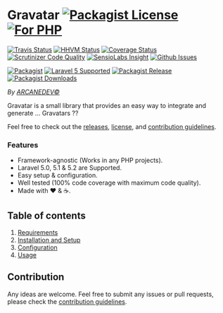 # Gravatar [![Packagist License][badge_license]](LICENSE.md) [![For PHP][badge_php]](https://github.com/ARCANEDEV/Gravatar)

[![Travis Status][badge_build]](https://travis-ci.org/ARCANEDEV/Gravatar)
[![HHVM Status][badge_hhvm]](http://hhvm.h4cc.de/package/arcanedev/gravatar)
[![Coverage Status][badge_coverage]](https://scrutinizer-ci.com/g/ARCANEDEV/Gravatar/?branch=master)
[![Scrutinizer Code Quality][badge_quality]](https://scrutinizer-ci.com/g/ARCANEDEV/Gravatar/?branch=master)
[![SensioLabs Insight][badge_insight]](https://insight.sensiolabs.com/projects/b295ae87-bc10-4a43-9ca4-fbeab5c7fcda)
[![Github Issues][badge_issues]](https://github.com/ARCANEDEV/Gravatar/issues)

[![Packagist][badge_package]](https://packagist.org/packages/arcanedev/gravatar)
[![Laravel 5 Supported][badge_laravel]](https://github.com/ARCANEDEV/Gravatar)
[![Packagist Release][badge_release]](https://packagist.org/packages/arcanedev/gravatar)
[![Packagist Downloads][badge_downloads]](https://packagist.org/packages/arcanedev/gravatar)

[badge_license]:   http://img.shields.io/packagist/l/arcanedev/gravatar.svg?style=flat-square
[badge_php]:       https://img.shields.io/badge/PHP-Framework%20agnostic-4F5B93.svg?style=flat-square

[badge_build]:     http://img.shields.io/travis/ARCANEDEV/Gravatar.svg?style=flat-square
[badge_hhvm]:      https://img.shields.io/hhvm/arcanedev/gravatar.svg?style=flat-square
[badge_coverage]:  https://img.shields.io/scrutinizer/coverage/g/ARCANEDEV/Gravatar.svg?style=flat-square
[badge_quality]:   https://img.shields.io/scrutinizer/g/ARCANEDEV/Gravatar.svg?style=flat-square
[badge_insight]:   https://img.shields.io/sensiolabs/i/b295ae87-bc10-4a43-9ca4-fbeab5c7fcda.svg?style=flat-square
[badge_issues]:    http://img.shields.io/github/issues/ARCANEDEV/Gravatar.svg?style=flat-square

[badge_package]:   https://img.shields.io/badge/package-arcanedev/gravatar-blue.svg?style=flat-square
[badge_laravel]:   https://img.shields.io/badge/Laravel%20Supported-5.x-orange.svg?style=flat-square
[badge_release]:   https://img.shields.io/packagist/v/arcanedev/gravatar.svg?style=flat-square
[badge_downloads]: https://img.shields.io/packagist/dt/arcanedev/gravatar.svg?style=flat-square

*By [ARCANEDEV&copy;](http://www.arcanedev.net/)*

Gravatar is a small library that provides an easy way to integrate and generate &hellip; Gravatars ??

Feel free to check out the [releases](https://github.com/ARCANEDEV/Gravatar/releases), [license](LICENSE.md), and [contribution guidelines](CONTRIBUTING.md).

### Features

  * Framework-agnostic (Works in any PHP projects).
  * Laravel 5.0, 5.1 & 5.2 are Supported.
  * Easy setup & configuration.
  * Well tested (100% code coverage with maximum code quality).
  * Made with :heart: &amp; :coffee:.

## Table of contents

1. [Requirements](_docs/1-Requirements.md)
2. [Installation and Setup](_docs/2-Installation-and-Setup.md)
3. [Configuration](_docs/3-Configuration.md)
4. [Usage](_docs/4-Usage.md)

## Contribution

Any ideas are welcome. Feel free to submit any issues or pull requests, please check the [contribution guidelines](CONTRIBUTING.md).
